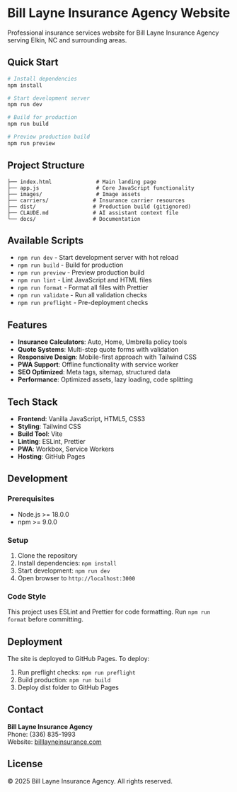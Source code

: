 # Bill Layne Insurance Agency Website

Professional insurance services website for Bill Layne Insurance Agency serving Elkin, NC and surrounding areas.

## Quick Start

```bash
# Install dependencies
npm install

# Start development server
npm run dev

# Build for production
npm run build

# Preview production build
npm run preview
```

## Project Structure

```
├── index.html              # Main landing page
├── app.js                  # Core JavaScript functionality
├── images/                 # Image assets
├── carriers/              # Insurance carrier resources
├── dist/                  # Production build (gitignored)
├── CLAUDE.md              # AI assistant context file
└── docs/                  # Documentation
```

## Available Scripts

- `npm run dev` - Start development server with hot reload
- `npm run build` - Build for production
- `npm run preview` - Preview production build
- `npm run lint` - Lint JavaScript and HTML files
- `npm run format` - Format all files with Prettier
- `npm run validate` - Run all validation checks
- `npm run preflight` - Pre-deployment checks

## Features

- **Insurance Calculators**: Auto, Home, Umbrella policy tools
- **Quote Systems**: Multi-step quote forms with validation
- **Responsive Design**: Mobile-first approach with Tailwind CSS
- **PWA Support**: Offline functionality with service worker
- **SEO Optimized**: Meta tags, sitemap, structured data
- **Performance**: Optimized assets, lazy loading, code splitting

## Tech Stack

- **Frontend**: Vanilla JavaScript, HTML5, CSS3
- **Styling**: Tailwind CSS
- **Build Tool**: Vite
- **Linting**: ESLint, Prettier
- **PWA**: Workbox, Service Workers
- **Hosting**: GitHub Pages

## Development

### Prerequisites

- Node.js >= 18.0.0
- npm >= 9.0.0

### Setup

1. Clone the repository
2. Install dependencies: `npm install`
3. Start development: `npm run dev`
4. Open browser to `http://localhost:3000`

### Code Style

This project uses ESLint and Prettier for code formatting. Run `npm run format` before committing.

## Deployment

The site is deployed to GitHub Pages. To deploy:

1. Run preflight checks: `npm run preflight`
2. Build production: `npm run build`
3. Deploy dist folder to GitHub Pages

## Contact

**Bill Layne Insurance Agency**  
Phone: (336) 835-1993  
Website: [billlayneinsurance.com](https://www.billlayneinsurance.com)

## License

© 2025 Bill Layne Insurance Agency. All rights reserved.